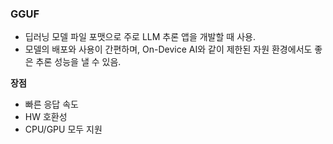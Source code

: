 ### GGUF
- 딥러닝 모델 파일 포맷으로 주로 LLM 추론 앱을 개발할 때 사용.
- 모델의 배포와 사용이 간편하며, On-Device AI와 같이 제한된 자원 환경에서도 좋은 추론 성능을 낼 수 있음.

**장점** 
- 빠른 응답 속도
- HW 호환성
- CPU/GPU 모두 지원 
